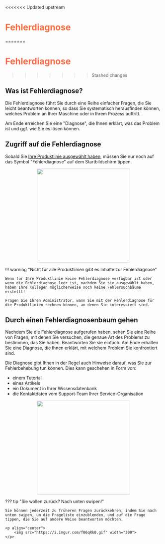 <<<<<<< Updated upstream
# <span style="color:#FA6E3F"> Fehlerdiagnose </span> 
=======
# <span style="color:#FA6A47"> Fehlerdiagnose </span> 
>>>>>>> Stashed changes

## Was ist Fehlerdiagnose?
Die Fehlerdiagnose führt Sie durch eine Reihe einfacher Fragen, die Sie leicht beantworten können, so dass Sie systematisch herausfinden können, welches Problem an Ihrer Maschine oder in Ihrem Prozess auftritt. 

Am Ende erreichen Sie eine "Diagnose", die Ihnen erklärt, was das Problem ist und ggf. wie Sie es lösen können.

## Zugriff auf die Fehlerdiagnose

Sobald Sie [Ihre Produktlinie ausgewählt haben](../Getting%20Started/quick-start-guide-assistant.md), müssen Sie nur noch auf das Symbol "Fehlerdiagnose" auf dem Startbildschirm tippen.

<p align="center">
    <img src="https://i.imgur.com/hxVNRNh.png" width="300">
</p>

!!! warning "Nicht für alle Produktlinien gibt es Inhalte zur Fehlerdiagnose"

    Wenn für Ihre Produktlinie keine Fehlerdiagnose verfügbar ist oder wenn die Fehlerdiagnose leer ist, nachdem Sie sie ausgewählt haben, haben Ihre Kollegen möglicherweise noch keine Fehlersuchbäume erstellt!

    Fragen Sie Ihren Administrator, wann Sie mit der Fehlerdiagnose für die Produktlinien rechnen können, an denen Sie interessiert sind.

## Durch einen Fehlerdiagnosenbaum gehen

Nachdem Sie die Fehlerdiagnose aufgerufen haben, sehen Sie eine Reihe von Fragen, mit denen Sie versuchen, die genaue Art des Problems zu bestimmen, das Sie haben. Beantworten Sie sie einfach. Am Ende erhalten Sie eine Diagnose, die Ihnen erklärt, mit welchem Problem Sie konfrontiert sind.

Die Diagnose gibt Ihnen in der Regel auch Hinweise darauf, was Sie zur Fehlerbehebung tun können. Dies kann geschehen in Form von:

- einem Tutorial
- eines Artikels
- ein Dokument in Ihrer Wissensdatenbank
- die Kontaktdaten vom Support-Team Ihrer Service-Organisation

<p align="center">
    <img src="https://i.imgur.com/lMmR6Az.gif" width="300">
</p>

??? tip "Sie wollen zurück? Nach unten swipen!"

    Sie können jederzeit zu früheren Fragen zurückkehren, indem Sie nach unten swipen, um die Frageliste einzublenden, und auf die Frage tippen, die Sie auf andere Weise beantworten möchten.

    <p align="center">
        <img src="https://i.imgur.com/f06qRk0.gif" width="300">
    </p>
